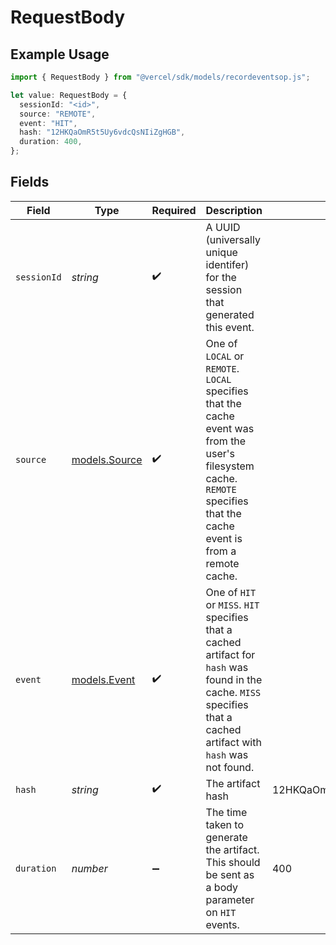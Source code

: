 # RequestBody

## Example Usage

```typescript
import { RequestBody } from "@vercel/sdk/models/recordeventsop.js";

let value: RequestBody = {
  sessionId: "<id>",
  source: "REMOTE",
  event: "HIT",
  hash: "12HKQaOmR5t5Uy6vdcQsNIiZgHGB",
  duration: 400,
};
```

## Fields

| Field                                                                                                                                                                    | Type                                                                                                                                                                     | Required                                                                                                                                                                 | Description                                                                                                                                                              | Example                                                                                                                                                                  |
| ------------------------------------------------------------------------------------------------------------------------------------------------------------------------ | ------------------------------------------------------------------------------------------------------------------------------------------------------------------------ | ------------------------------------------------------------------------------------------------------------------------------------------------------------------------ | ------------------------------------------------------------------------------------------------------------------------------------------------------------------------ | ------------------------------------------------------------------------------------------------------------------------------------------------------------------------ |
| `sessionId`                                                                                                                                                              | *string*                                                                                                                                                                 | :heavy_check_mark:                                                                                                                                                       | A UUID (universally unique identifer) for the session that generated this event.                                                                                         |                                                                                                                                                                          |
| `source`                                                                                                                                                                 | [models.Source](../models/source.md)                                                                                                                                     | :heavy_check_mark:                                                                                                                                                       | One of `LOCAL` or `REMOTE`. `LOCAL` specifies that the cache event was from the user's filesystem cache. `REMOTE` specifies that the cache event is from a remote cache. |                                                                                                                                                                          |
| `event`                                                                                                                                                                  | [models.Event](../models/event.md)                                                                                                                                       | :heavy_check_mark:                                                                                                                                                       | One of `HIT` or `MISS`. `HIT` specifies that a cached artifact for `hash` was found in the cache. `MISS` specifies that a cached artifact with `hash` was not found.     |                                                                                                                                                                          |
| `hash`                                                                                                                                                                   | *string*                                                                                                                                                                 | :heavy_check_mark:                                                                                                                                                       | The artifact hash                                                                                                                                                        | 12HKQaOmR5t5Uy6vdcQsNIiZgHGB                                                                                                                                             |
| `duration`                                                                                                                                                               | *number*                                                                                                                                                                 | :heavy_minus_sign:                                                                                                                                                       | The time taken to generate the artifact. This should be sent as a body parameter on `HIT` events.                                                                        | 400                                                                                                                                                                      |
